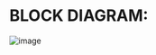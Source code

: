 # BLOCK DIAGRAM:
 ![image](https://user-images.githubusercontent.com/102902139/164992869-ef4e7946-34e9-4e1d-8041-7df366ed0550.png)


